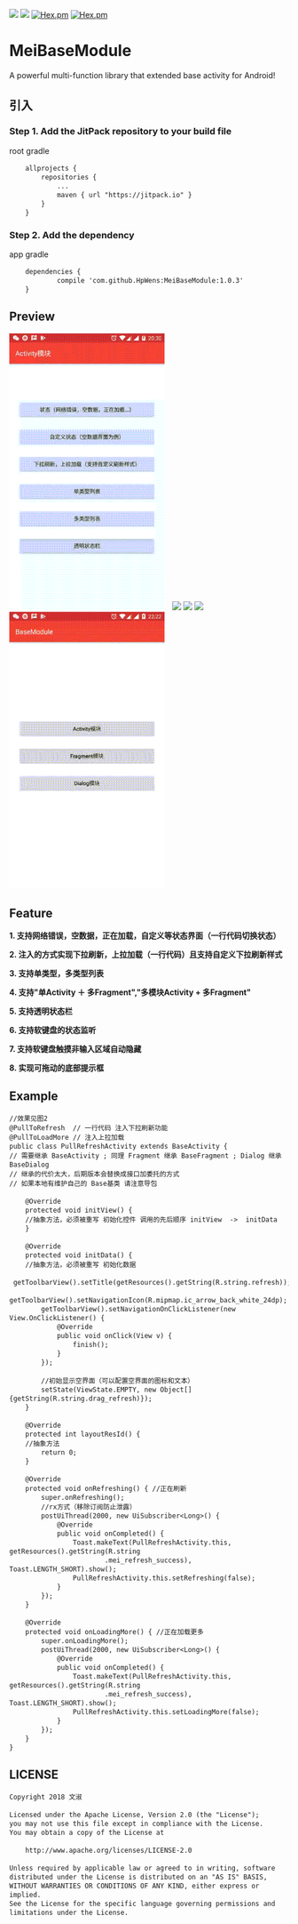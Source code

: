 [![](https://jitpack.io/v/HpWens/MeiBaseModule.svg)](https://jitpack.io/#HpWens/MeiBaseModule)
[![](https://img.shields.io/scrutinizer/build/g/filp/whoops.svg)](https://blog.csdn.net/u012551350/)
[![Hex.pm](https://img.shields.io/hexpm/l/plug.svg)](https://www.apache.org/licenses/LICENSE-2.0)
[![Hex.pm](https://img.shields.io/github/stars/HpWens/MeiBaseModule.svg)](https://github.com/HpWens/MeiBaseModule)


# MeiBaseModule
A powerful multi-function library that extended base activity for Android!

## 引入

### Step 1. Add the JitPack repository to your build file

root gradle

````
    allprojects {
        repositories {
            ...
            maven { url "https://jitpack.io" }
        }
    }

````

### Step 2. Add the dependency

app gradle 

````
	dependencies {
	        compile 'com.github.HpWens:MeiBaseModule:1.0.3'
	}
````

## Preview

<img src="/gif/demo1.gif" width="280px"/> <img src="/gif/demo2.gif" width="280px"/>
<img src="/gif/demo3.gif" width="280px"/> <img src="/gif/demo4.gif" width="280px"/> 
<img src="/gif/demo5.gif" width="280px"/> 

## Feature 

**1. 支持网络错误，空数据，正在加载，自定义等状态界面（一行代码切换状态）**

**2. 注入的方式实现下拉刷新，上拉加载（一行代码）且支持自定义下拉刷新样式**

**3. 支持单类型，多类型列表**

**4. 支持"单Activity ＋ 多Fragment","多模块Activity + 多Fragment"**

**5. 支持透明状态栏**

**6. 支持软键盘的状态监听**

**7. 支持软键盘触摸非输入区域自动隐藏**

**8. 实现可拖动的底部提示框**

## Example

````
//效果见图2
@PullToRefresh  // 一行代码 注入下拉刷新功能
@PullToLoadMore // 注入上拉加载
public class PullRefreshActivity extends BaseActivity {
// 需要继承 BaseActivity ; 同理 Fragment 继承 BaseFragment ; Dialog 继承 BaseDialog 
// 继承的代价太大，后期版本会替换成接口加委托的方式
// 如果本地有维护自己的 Base基类 请注意导包

    @Override
    protected void initView() {
    //抽象方法，必须被重写 初始化控件 调用的先后顺序 initView  ->  initData
    }

    @Override
    protected void initData() {
    //抽象方法，必须被重写 初始化数据
        getToolbarView().setTitle(getResources().getString(R.string.refresh));
        getToolbarView().setNavigationIcon(R.mipmap.ic_arrow_back_white_24dp);
        getToolbarView().setNavigationOnClickListener(new View.OnClickListener() {
            @Override
            public void onClick(View v) {
                finish();
            }
        });
        
        //初始显示空界面（可以配置空界面的图标和文本）
        setState(ViewState.EMPTY, new Object[]{getString(R.string.drag_refresh)});
    }

    @Override
    protected int layoutResId() {
    //抽象方法
        return 0;
    }

    @Override
    protected void onRefreshing() { //正在刷新
        super.onRefreshing();
        //rx方式（移除订阅防止泄露）
        postUiThread(2000, new UiSubscriber<Long>() {
            @Override
            public void onCompleted() {
                Toast.makeText(PullRefreshActivity.this, getResources().getString(R.string
                        .mei_refresh_success), Toast.LENGTH_SHORT).show();
                PullRefreshActivity.this.setRefreshing(false);
            }
        });
    }

    @Override
    protected void onLoadingMore() { //正在加载更多
        super.onLoadingMore();
        postUiThread(2000, new UiSubscriber<Long>() {
            @Override
            public void onCompleted() {
                Toast.makeText(PullRefreshActivity.this, getResources().getString(R.string
                        .mei_refresh_success), Toast.LENGTH_SHORT).show();
                PullRefreshActivity.this.setLoadingMore(false);
            }
        });
    }
}

````


## LICENSE
````
Copyright 2018 文淑

Licensed under the Apache License, Version 2.0 (the "License");
you may not use this file except in compliance with the License.
You may obtain a copy of the License at

    http://www.apache.org/licenses/LICENSE-2.0

Unless required by applicable law or agreed to in writing, software
distributed under the License is distributed on an "AS IS" BASIS,
WITHOUT WARRANTIES OR CONDITIONS OF ANY KIND, either express or implied.
See the License for the specific language governing permissions and
limitations under the License.
````
